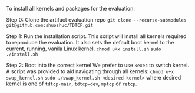 To install all kernels and packages for the evaluation:

Step 0: Clone the artifact evaluation repo
`git clone --recurse-submodules git@github.com:shuoshuc/TDTCP.git`

Step 1: Run the installation script. 
This script will install all kernels required to reproduce the evaluation. It 
also sets the default boot kernel to the current, running, vanila Linux kernel.
`chmod u+x install.sh`
`sudo ./install.sh`

Step 2: Boot into the correct kernel
We prefer to use `kexec` to switch kernel. A script was provided to aid 
navigating through all kernels:
`chmod u+x swap_kernel.sh`
`sudo ./swap_kernel.sh <desired kernel>`
where desired kernel is one of `tdtcp-main`, `tdtcp-dev`, `mptcp` or `retcp`.


